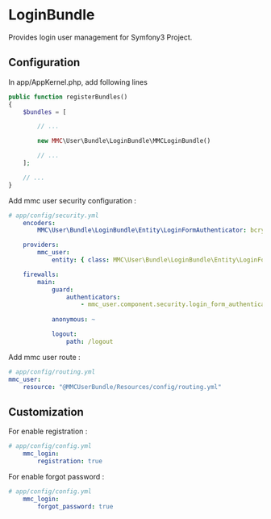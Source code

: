 # LoginBundle
Provides login user management for Symfony3 Project.

## Configuration

In app/AppKernel.php, add following lines
```php
public function registerBundles()
{
    $bundles = [

        // ...

        new MMC\User\Bundle\LoginBundle\MMCLoginBundle()

        // ...
    ];

    // ...
}
```

Add mmc user security configuration :
```yaml
# app/config/security.yml
    encoders:
        MMC\User\Bundle\LoginBundle\Entity\LoginFormAuthenticator: bcrypt

    providers:
        mmc_user:
            entity: { class: MMC\User\Bundle\LoginBundle\Entity\LoginFormAuthenticator, property: email }

    firewalls:
        main:
            guard:
                authenticators:
                    - mmc_user.component.security.login_form_authenticator
            
            anonymous: ~

            logout:
                path: /logout
```

Add mmc user route :
```yaml
# app/config/routing.yml
mmc_user:
    resource: "@MMCUserBundle/Resources/config/routing.yml"
```

## Customization

For enable registration :
```yaml
# app/config/config.yml
    mmc_login:
        registration: true
```

For enable forgot password :
```yaml
# app/config/config.yml
    mmc_login:
        forgot_password: true
```
